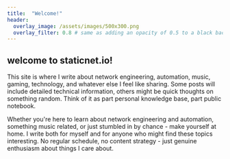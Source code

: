 ```yaml
---
title:  "Welcome!"
header:
  overlay_image: /assets/images/500x300.png
  overlay_filter: 0.8 # same as adding an opacity of 0.5 to a black background
---
```


welcome to staticnet.io!
---


This site is where I write about network engineering, automation, music, gaming, technology, and whatever else I feel like sharing. Some posts will include detailed technical information, others might be quick thoughts on something random. Think of it as part personal knowledge base, part public notebook.

Whether you're here to learn about network engineering and automation, something music related, or just stumbled in by chance - make yourself at home. I write both for myself and for anyone who might find these topics interesting. No regular schedule, no content strategy - just genuine enthusiasm about things I care about.